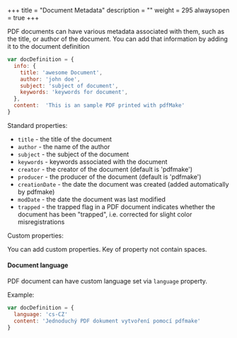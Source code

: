+++
title = "Document Metadata"
description = ""
weight = 295
alwaysopen = true
+++


PDF documents can have various metadata associated with them, such as the title, or author
of the document. You can add that information by adding it to the document definition

```js
var docDefinition = {
  info: {
	title: 'awesome Document',
	author: 'john doe',
	subject: 'subject of document',
	keywords: 'keywords for document',
  },
  content:  'This is an sample PDF printed with pdfMake'
}
```

Standard properties:

* `title` - the title of the document
* `author` - the name of the author
* `subject` - the subject of the document
* `keywords` - keywords associated with the document
* `creator` - the creator of the document (default is 'pdfmake')
* `producer` - the producer of the document (default is 'pdfmake')
* `creationDate` - the date the document was created (added automatically by pdfmake)
* `modDate` - the date the document was last modified
* `trapped` - the trapped flag in a PDF document indicates whether the document has been "trapped", i.e. corrected for slight color misregistrations

Custom properties:

You can add custom properties. Key of property not contain spaces.

#### Document language

PDF document can have custom language set via `language` property.

Example:
```js
var docDefinition = {
  language: 'cs-CZ'
  content: 'Jednoduchý PDF dokument vytvoření pomocí pdfmake'
}
```